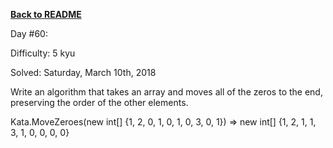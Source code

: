﻿<a href=https://github.com/hlais/Kata---a---Day><b>Back to README</b><a>

Day #60: 

Difficulty: 5 kyu

Solved: Saturday, March 10th, 2018

Write an algorithm that takes an array and moves all of the zeros to the end, preserving the order of the other elements.

Kata.MoveZeroes(new int[] {1, 2, 0, 1, 0, 1, 0, 3, 0, 1}) => new int[] {1, 2, 1, 1, 3, 1, 0, 0, 0, 0}

